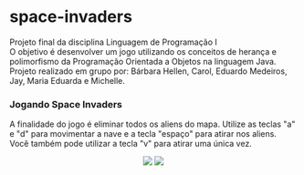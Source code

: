 # space-invaders
Projeto final da disciplina Linguagem de Programação I <br>
O objetivo é desenvolver um jogo utilizando os conceitos de herança e polimorfismo da Programação Orientada a Objetos na linguagem Java.
Projeto realizado em grupo por: Bárbara Hellen, Carol, Eduardo Medeiros, Jay, Maria Eduarda e Michelle.


### Jogando Space Invaders
A finalidade do jogo é eliminar todos os aliens do mapa. Utilize as teclas "a" e "d" para movimentar a nave e a tecla "espaço" para atirar nos aliens. Você também pode utilizar a tecla "v" para atirar uma única vez.

<div align = center>
  <img src = https://user-images.githubusercontent.com/91560661/176441968-2f6fe6a0-3386-43f1-a15a-eea72de4448c.jpg>
  <img src = https://user-images.githubusercontent.com/91560661/176442043-9df57e75-2721-4052-8efe-49565b31477e.jpg>
</div>



